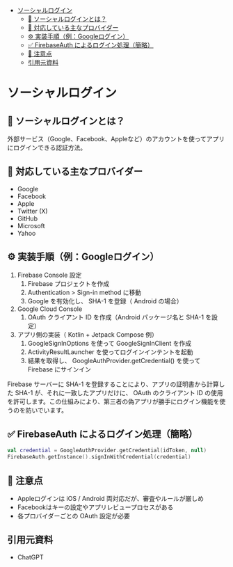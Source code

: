- [ソーシャルログイン](#ソーシャルログイン)
  - [🔑 ソーシャルログインとは？](#-ソーシャルログインとは)
  - [🎯 対応している主なプロバイダー](#-対応している主なプロバイダー)
  - [⚙️ 実装手順（例：Googleログイン）](#️-実装手順例googleログイン)
  - [✅ FirebaseAuth によるログイン処理（簡略）](#-firebaseauth-によるログイン処理簡略)
  - [🔐 注意点](#-注意点)
  - [引用元資料](#引用元資料)


# ソーシャルログイン

## 🔑 ソーシャルログインとは？

外部サービス（Google、Facebook、Appleなど）のアカウントを使ってアプリにログインできる認証方法。


## 🎯 対応している主なプロバイダー

- Google
- Facebook
- Apple
- Twitter (X)
- GitHub
- Microsoft
- Yahoo


## ⚙️ 実装手順（例：Googleログイン）

1. Firebase Console 設定
   1. Firebase プロジェクトを作成
   2. Authentication > Sign-in method に移動
   3. Google を有効化し、 SHA-1 を登録（ Android の場合）
2. Google Cloud Console
   1. OAuth クライアント ID を作成（Android パッケージ名と SHA-1 を設定）
3. アプリ側の実装（ Kotlin + Jetpack Compose 例）
   1. GoogleSignInOptions を使って GoogleSignInClient を作成
   2. ActivityResultLauncher を使ってログインインテントを起動
   3. 結果を取得し、 GoogleAuthProvider.getCredential() を使って Firebase にサインイン

Firebase サーバーに SHA-1 を登録することにより、アプリの証明書から計算した SHA-1 が、それに一致したアプリだけに、 OAuth のクライアント ID の使用を許可します。この仕組みにより、第三者の偽アプリが勝手にログイン機能を使うのを防いでいます。


## ✅ FirebaseAuth によるログイン処理（簡略）

```kotlin
val credential = GoogleAuthProvider.getCredential(idToken, null)
FirebaseAuth.getInstance().signInWithCredential(credential)
```


## 🔐 注意点

- Appleログインは iOS / Android 両対応だが、審査やルールが厳しめ
- Facebookはキーの設定やアプリレビュープロセスがある
- 各プロバイダーごとの OAuth 設定が必要


## 引用元資料

- ChatGPT




